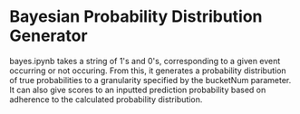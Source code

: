 # Bayesian Probability Distribution Generator

bayes.ipynb takes a string of 1's and 0's, corresponding to a given event occurring or not occuring. From this, it generates a probability distribution of true probabilities to a granularity specified by the bucketNum parameter. It can also give scores to an inputted prediction probability based on adherence to the calculated probability distribution. 
